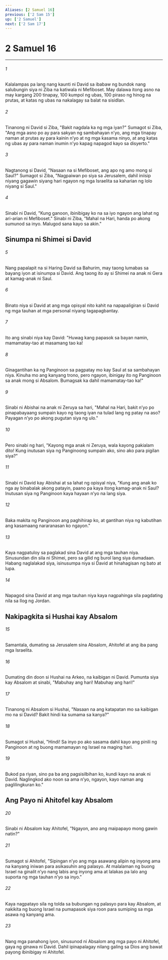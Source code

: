 ```yaml
---
Aliases: [2 Samuel 16]
previous: ['2 Sam 15']
up: ['2 Samuel']
next: ['2 Sam 17']
---
```

# 2 Samuel 16

***






















###### 1 










Kalalampas pa lang nang kaunti ni David sa ibabaw ng bundok nang salubungin siya ni Ziba na katiwala ni Mefiboset. May dalawa itong asno na may kargang 200 tinapay, 100 kumpol ng ubas, 100 piraso ng hinog na prutas, at katas ng ubas na nakalagay sa balat na sisidlan. 





















###### 2 










Tinanong ni David si Ziba, "Bakit nagdala ka ng mga iyan?" Sumagot si Ziba, "Ang mga asno po ay para sakyan ng sambahayan nʼyo, ang mga tinapay naman at prutas ay para kainin nʼyo at ng mga kasama ninyo, at ang katas ng ubas ay para naman inumin nʼyo kapag napagod kayo sa disyerto." 





















###### 3 










Nagtanong si David, "Nasaan na si Mefiboset, ang apo ng amo mong si Saul?" Sumagot si Ziba, "Nagpaiwan po siya sa Jerusalem, dahil iniisip niyang gagawin siyang hari ngayon ng mga Israelita sa kaharian ng lolo niyang si Saul." 





















###### 4 










Sinabi ni David, "Kung ganoon, ibinibigay ko na sa iyo ngayon ang lahat ng ari-arian ni Mefiboset." Sinabi ni Ziba, "Mahal na Hari, handa po akong sumunod sa inyo. Malugod sana kayo sa akin." 

## Sinumpa ni Shimei si David 





















###### 5 










Nang papalapit na si Haring David sa Bahurim, may taong lumabas sa bayang iyon at isinumpa si David. Ang taong ito ay si Shimei na anak ni Gera at kamag-anak ni Saul. 





















###### 6 










Binato niya si David at ang mga opisyal nito kahit na napapaligiran si David ng mga tauhan at mga personal niyang tagapagbantay. 





















###### 7 










Ito ang sinabi niya kay David: "Huwag kang papasok sa bayan namin, mamamatay-tao at masamang tao ka! 





















###### 8 










Ginagantihan ka ng Panginoon sa pagpatay mo kay Saul at sa sambahayan niya. Kinuha mo ang kanyang trono, pero ngayon, ibinigay ito ng Panginoon sa anak mong si Absalom. Bumagsak ka dahil mamamatay-tao ka!" 





















###### 9 










Sinabi ni Abishai na anak ni Zeruya sa hari, "Mahal na Hari, bakit nʼyo po pinapabayaang sumpain kayo ng taong iyan na tulad lang ng patay na aso? Payagan nʼyo po akong pugutan siya ng ulo." 





















###### 10 










Pero sinabi ng hari, "Kayong mga anak ni Zeruya, wala kayong pakialam dito! Kung inutusan siya ng Panginoong sumpain ako, sino ako para pigilan siya?" 





















###### 11 










Sinabi ni David kay Abishai at sa lahat ng opisyal niya, "Kung ang anak ko nga ay binabalak akong patayin, paano pa kaya itong kamag-anak ni Saul? Inutusan siya ng Panginoon kaya hayaan nʼyo na lang siya. 





















###### 12 










Baka makita ng Panginoon ang paghihirap ko, at gantihan niya ng kabutihan ang kasamaang nararanasan ko ngayon." 





















###### 13 










Kaya nagpatuloy sa paglakad sina David at ang mga tauhan niya. Sinusundan din sila ni Shimei, pero sa gilid ng burol lang siya dumadaan. Habang naglalakad siya, isinusumpa niya si David at hinahagisan ng bato at lupa. 





















###### 14 










Napagod sina David at ang mga tauhan niya kaya nagpahinga sila pagdating nila sa Ilog ng Jordan.

## Nakipagkita si Hushai kay Absalom 





















###### 15 










Samantala, dumating sa Jerusalem sina Absalom, Ahitofel at ang iba pang mga Israelita. 





















###### 16 










Dumating din doon si Hushai na Arkeo, na kaibigan ni David. Pumunta siya kay Absalom at sinabi, "Mabuhay ang hari! Mabuhay ang hari!" 





















###### 17 










Tinanong ni Absalom si Hushai, "Nasaan na ang katapatan mo sa kaibigan mo na si David? Bakit hindi ka sumama sa kanya?" 





















###### 18 










Sumagot si Hushai, "Hindi! Sa inyo po ako sasama dahil kayo ang pinili ng Panginoon at ng buong mamamayan ng Israel na maging hari. 





















###### 19 










Bukod pa riyan, sino pa ba ang pagsisilbihan ko, kundi kayo na anak ni David. Naglingkod ako noon sa ama nʼyo, ngayon, kayo naman ang paglilingkuran ko." 

## Ang Payo ni Ahitofel kay Absalom 





















###### 20 










Sinabi ni Absalom kay Ahitofel, "Ngayon, ano ang maipapayo mong gawin natin?" 





















###### 21 










Sumagot si Ahitofel, "Sipingan nʼyo ang mga asawang alipin ng inyong ama na kanyang iniwan para asikasuhin ang palasyo. At malalaman ng buong Israel na ginalit nʼyo nang labis ang inyong ama at lalakas pa lalo ang suporta ng mga tauhan nʼyo sa inyo." 





















###### 22 










Kaya nagpatayo sila ng tolda sa bubungan ng palasyo para kay Absalom, at nakikita ng buong Israel na pumapasok siya roon para sumiping sa mga asawa ng kanyang ama. 





















###### 23 










Nang mga panahong iyon, sinusunod ni Absalom ang mga payo ni Ahitofel, gaya ng ginawa ni David. Dahil ipinapalagay nilang galing sa Dios ang bawat payong ibinibigay ni Ahitofel.
